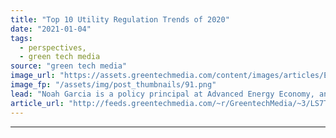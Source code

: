 ```yaml
---
title: "Top 10 Utility Regulation Trends of 2020"
date: "2021-01-04"
tags: 
  - perspectives,
  - green tech media
source: "green tech media"
image_url: "https://assets.greentechmedia.com/content/images/articles/Electrical_Grid_XL.png"
image_fp: "/assets/img/post_thumbnails/91.png"
lead: "Noah Garcia is a policy principal at Advanced Energy Economy, an industry association for clean energy companies across technologies. * * * In September, we published a list of the top 10 utility regulation trends of 2020 so far. With a tumultuous 20 ..."
article_url: "http://feeds.greentechmedia.com/~r/GreentechMedia/~3/LS7TG2wj7DU/top-10-utility-regulation-trends-of-2020"
---
```


---
